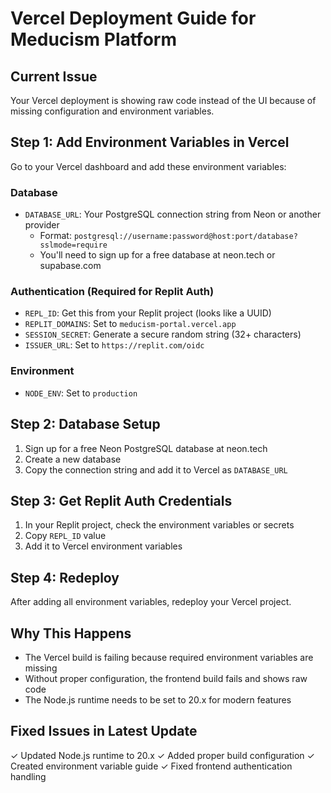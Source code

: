 # Vercel Deployment Guide for Meducism Platform

## Current Issue
Your Vercel deployment is showing raw code instead of the UI because of missing configuration and environment variables.

## Step 1: Add Environment Variables in Vercel

Go to your Vercel dashboard and add these environment variables:

### Database
- `DATABASE_URL`: Your PostgreSQL connection string from Neon or another provider
  - Format: `postgresql://username:password@host:port/database?sslmode=require`
  - You'll need to sign up for a free database at neon.tech or supabase.com

### Authentication (Required for Replit Auth)
- `REPL_ID`: Get this from your Replit project (looks like a UUID)
- `REPLIT_DOMAINS`: Set to `meducism-portal.vercel.app`  
- `SESSION_SECRET`: Generate a secure random string (32+ characters)
- `ISSUER_URL`: Set to `https://replit.com/oidc`

### Environment
- `NODE_ENV`: Set to `production`

## Step 2: Database Setup
1. Sign up for a free Neon PostgreSQL database at neon.tech
2. Create a new database
3. Copy the connection string and add it to Vercel as `DATABASE_URL`

## Step 3: Get Replit Auth Credentials
1. In your Replit project, check the environment variables or secrets
2. Copy `REPL_ID` value
3. Add it to Vercel environment variables

## Step 4: Redeploy
After adding all environment variables, redeploy your Vercel project.

## Why This Happens
- The Vercel build is failing because required environment variables are missing
- Without proper configuration, the frontend build fails and shows raw code
- The Node.js runtime needs to be set to 20.x for modern features

## Fixed Issues in Latest Update
✓ Updated Node.js runtime to 20.x
✓ Added proper build configuration 
✓ Created environment variable guide
✓ Fixed frontend authentication handling